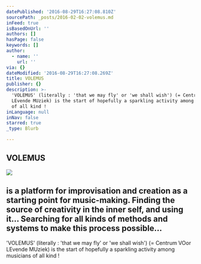 ```yaml
---
datePublished: '2016-08-29T16:27:08.810Z'
sourcePath: _posts/2016-02-02-volemus.md
inFeed: true
isBasedOnUrl: ''
authors: []
hasPage: false
keywords: []
author:
  - name: ''
    url: ''
via: {}
dateModified: '2016-08-29T16:27:08.269Z'
title: VOLEMUS
publisher: {}
description: >-
  'VOLEMUS' (literally : 'that we may fly' or 'we shall wish') (= Centrum VOor
  LEvende MUziek) is the start of hopefully a sparkling activity among musicians
  of all kind !
inLanguage: null
inNav: false
starred: true
_type: Blurb

---
```

## VOLEMUS
![](https://s3-us-west-2.amazonaws.com/the-grid-img/p/1de971aed2708cf47d3eb326435b1097c433dcc5.jpg)

## is a platform for improvisation and creation as a starting point for music-making. Finding the source of creativity in the inner self, and using it... Searching for all kinds of methods and systems to make this process possible...

'VOLEMUS' (literally : 'that we may fly' or 'we shall wish') (= Centrum VOor LEvende MUziek) is the start of hopefully a sparkling activity among musicians of all kind !